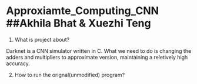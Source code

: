 # Approxiamte_Computing_CNN ##Akhila Bhat & Xuezhi Teng

1. What is project about?

Darknet is a CNN simulator written in C. What we need to do is changing the adders and multipliers to approximate version, maintaining a reletively high accuracy.

2. How to run the orignal(unmodified) program?

